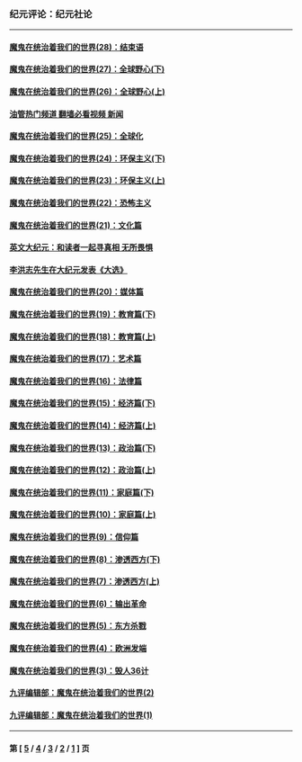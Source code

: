 ### 纪元评论：纪元社论
---
#### [魔鬼在统治着我们的世界(28)：结束语](../../pages/nsc422/n10936246.md?02080330) 
#### [魔鬼在统治着我们的世界(27)：全球野心(下)](../../pages/nsc422/n10928319.md?02080330) 
#### [魔鬼在统治着我们的世界(26)：全球野心(上)](../../pages/nsc422/n10900318.md?02080330) 
#### [油管热门频道 翻墙必看视频 新闻](ok?02080330)
#### [魔鬼在统治着我们的世界(25)：全球化](../../pages/nsc422/n10788205.md?02080330) 
#### [魔鬼在统治着我们的世界(24)：环保主义(下)](../../pages/nsc422/n10695307.md?02080330) 
#### [魔鬼在统治着我们的世界(23)：环保主义(上)](../../pages/nsc422/n10688613.md?02080330) 
#### [魔鬼在统治着我们的世界(22)：恐怖主义](../../pages/nsc422/n10614727.md?02080330) 
#### [魔鬼在统治着我们的世界(21)：文化篇](../../pages/nsc422/n10597706.md?02080330) 
#### [英文大纪元：和读者一起寻真相 无所畏惧](../../pages/nsc422/n12542027.md?02080330) 
#### [李洪志先生在大纪元发表《大选》](../../pages/nsc422/n12534746.md?02080330) 
#### [魔鬼在统治着我们的世界(20)：媒体篇](../../pages/nsc422/n10586579.md?02080330) 
#### [魔鬼在统治着我们的世界(19)：教育篇(下)](../../pages/nsc422/n10564808.md?02080330) 
#### [魔鬼在统治着我们的世界(18)：教育篇(上)](../../pages/nsc422/n10526970.md?02080330) 
#### [魔鬼在统治着我们的世界(17)：艺术篇](../../pages/nsc422/n10499093.md?02080330) 
#### [魔鬼在统治着我们的世界(16)：法律篇](../../pages/nsc422/n10485969.md?02080330) 
#### [魔鬼在统治着我们的世界(15)：经济篇(下)](../../pages/nsc422/n10469975.md?02080330) 
#### [魔鬼在统治着我们的世界(14)：经济篇(上)](../../pages/nsc422/n10457370.md?02080330) 
#### [魔鬼在统治着我们的世界(13)：政治篇(下)](../../pages/nsc422/n10448270.md?02080330) 
#### [魔鬼在统治着我们的世界(12)：政治篇(上)](../../pages/nsc422/n10444576.md?02080330) 
#### [魔鬼在统治着我们的世界(11)：家庭篇(下)](../../pages/nsc422/n10440961.md?02080330) 
#### [魔鬼在统治着我们的世界(10)：家庭篇(上)](../../pages/nsc422/n10435448.md?02080330) 
#### [魔鬼在统治着我们的世界(9)：信仰篇](../../pages/nsc422/n10432159.md?02080330) 
#### [魔鬼在统治着我们的世界(8)：渗透西方(下)](../../pages/nsc422/n10429603.md?02080330) 
#### [魔鬼在统治着我们的世界(7)：渗透西方(上)](../../pages/nsc422/n10426013.md?02080330) 
#### [魔鬼在统治着我们的世界(6)：输出革命](../../pages/nsc422/n10421536.md?02080330) 
#### [魔鬼在统治着我们的世界(5)：东方杀戮](../../pages/nsc422/n10417707.md?02080330) 
#### [魔鬼在统治着我们的世界(4)：欧洲发端](../../pages/nsc422/n10414890.md?02080330) 
#### [魔鬼在统治着我们的世界(3)：毁人36计](../../pages/nsc422/n10411583.md?02080330) 
#### [九评编辑部：魔鬼在统治着我们的世界(2)](../../pages/nsc422/n10410036.md?02080330) 
#### [九评编辑部：魔鬼在统治着我们的世界(1)](../../pages/nsc422/n10406825.md?02080330) 

---
#### 第 [ [5](./5.md?02080330) / [4](./4.md?02080330) / [3](./3.md?02080330) / [2](./2.md?02080330) / [1](./1.md?02080330) ] 页
